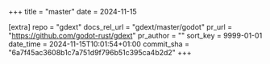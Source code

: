 +++
title = "master"
date = 2024-11-15

[extra]
repo = "gdext"
docs_rel_url = "gdext/master/godot"
pr_url = "https://github.com/godot-rust/gdext"
pr_author = ""
sort_key = 9999-01-01
date_time = 2024-11-15T10:01:54+01:00
commit_sha = "6a7f45ac3608b1c7a751d9f796b51c395ca4b2d2"
+++


